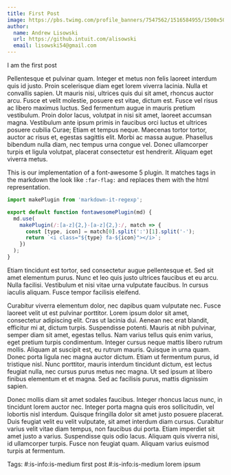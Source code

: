```yaml
---
title: First Post
image: https://pbs.twimg.com/profile_banners/7547562/1516584955/1500x500
author:
  name: Andrew Lisowski
  url: https://github.intuit.com/alisowski
  email: lisowski54@gmail.com
---
```


I am the first post

Pellentesque et pulvinar quam. Integer et metus non felis laoreet interdum quis id justo. Proin scelerisque diam eget lorem viverra lacinia. Nulla et convallis sapien. Ut mauris nisi, ultrices quis dui sit amet, rhoncus auctor arcu. Fusce et velit molestie, posuere est vitae, dictum est. Fusce vel risus ac libero maximus luctus. Sed fermentum augue in mauris pretium vestibulum. Proin dolor lacus, volutpat in nisi sit amet, laoreet accumsan magna. Vestibulum ante ipsum primis in faucibus orci luctus et ultrices posuere cubilia Curae; Etiam et tempus neque. Maecenas tortor tortor, auctor ac risus et, egestas sagittis elit. Morbi ac massa augue. Phasellus bibendum nulla diam, nec tempus urna congue vel. Donec ullamcorper turpis et ligula volutpat, placerat consectetur est hendrerit. Aliquam eget viverra metus.

This is our implementation of a font-awesome 5 plugin. It matches tags in the markdown the look like `:far-flag:` and replaces them with the html representation.

```js
import makePlugin from 'markdown-it-regexp';

export default function fontawesomePlugin(md) {
  md.use(
    makePlugin(/:[a-z]{2,}-[a-z]{2,}:/, match => {
      const [type, icon] = match[0].split(':')[1].split('-');
      return `<i class="${type} fa-${icon}"></i>`;
    })
  );
}
```

Etiam tincidunt est tortor, sed consectetur augue pellentesque et. Sed sit amet elementum purus. Nunc et leo quis justo ultrices faucibus et eu arcu. Nulla facilisi. Vestibulum et nisi vitae urna vulputate faucibus. In cursus iaculis aliquam. Fusce tempor facilisis eleifend.

Curabitur viverra elementum dolor, nec dapibus quam vulputate nec. Fusce laoreet velit ut est pulvinar porttitor. Lorem ipsum dolor sit amet, consectetur adipiscing elit. Cras ut lacinia dui. Aenean nec erat blandit, efficitur mi at, dictum turpis. Suspendisse potenti. Mauris at nibh pulvinar, semper diam sit amet, egestas tellus. Nam varius tellus quis enim varius, eget pretium turpis condimentum. Integer cursus neque mattis libero rutrum mollis. Aliquam at suscipit est, eu rutrum mauris. Quisque in urna quam. Donec porta ligula nec magna auctor dictum. Etiam ut fermentum purus, id tristique nisl. Nunc porttitor, mauris interdum tincidunt dictum, est lectus feugiat nulla, nec cursus purus metus nec magna. Ut sed ipsum at libero finibus elementum et et magna. Sed ac facilisis purus, mattis dignissim sapien.

Donec mollis diam sit amet sodales faucibus. Integer rhoncus lacus nunc, in tincidunt lorem auctor nec. Integer porta magna quis eros sollicitudin, vel lobortis nisl interdum. Quisque fringilla dolor sit amet justo posuere placerat. Duis feugiat velit eu velit vulputate, sit amet interdum diam cursus. Curabitur varius velit vitae diam tempus, non faucibus dui porta. Etiam imperdiet sit amet justo a varius. Suspendisse quis odio lacus. Aliquam quis viverra nisi, id ullamcorper turpis. Fusce non feugiat quam. Aliquam varius euismod turpis at fermentum.

Tags: #:is-info:is-medium first post #:is-info:is-medium lorem ipsum
